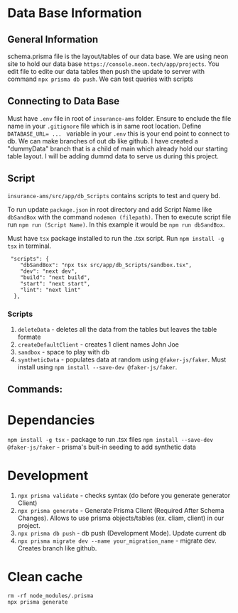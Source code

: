 # Data Base Information

## General Information
schema.prisma file is the layout/tables of our data base. We are using neon site to hold our data base `https://console.neon.tech/app/projects`. You edit file to edite our data tables then push the update to server with command `npx prisma db push`. We can test queries with scripts

## Connecting to Data Base
Must have `.env` file in root of `insurance-ams` folder. Ensure to enclude the file name in your `.gitignore` file which is in same root location. Define `DATABASE_URL= ... ` variable in your `.env` this is your end point to connect to db. We can make branches of out db like github. I have created a "dummyData" branch that is a child of main which already hold our starting table layout. I will be adding dummd data to serve us during this project.

## Script
`insurance-ams/src/app/db_Scripts` contains scripts to test and query bd.

To run update `package.json` in root directory and add Script Name like `dbSandBox` with the command `nodemon (filepath)`. Then to execute script file run `npm run (Script Name)`. In this example it would be `npm run dbSandBox`.

Must have `tsx` package installed to run the .tsx script. Run `npm install -g tsx` in terminal.

```
 "scripts": {
    "dbSandBox": "npx tsx src/app/db_Scripts/sandbox.tsx",
    "dev": "next dev",
    "build": "next build",
    "start": "next start",
    "lint": "next lint"
  },
```

### Scripts
1. `deleteData` - deletes all the data from the tables but leaves the table formate
2. `createDefaultClient` - creates 1 client names John Joe
3. `sandbox` - space to play with db
4. `syntheticData` - populates data at random using `@faker-js/faker`. Must install using `npm install --save-dev @faker-js/faker`.

## Commands:

# Dependancies
`npm install -g tsx` - package to run .tsx files
`npm install --save-dev @faker-js/faker` - prisma's buit-in seeding to add synthetic data

# Development
1. `npx prisma validate` - checks syntax (do before you generate generator Client)
2. `npx prisma generate` - Generate Prisma Client (Required After Schema Changes). Allows to use prisma objects/tables (ex. cliam, client) in our project.
3. `npx prisma db push` - db push (Development Mode). Update current db
4. `npx prisma migrate dev --name your_migration_name` - migrate dev. Creates branch like github.

# Clean cache
```
rm -rf node_modules/.prisma
npx prisma generate
```